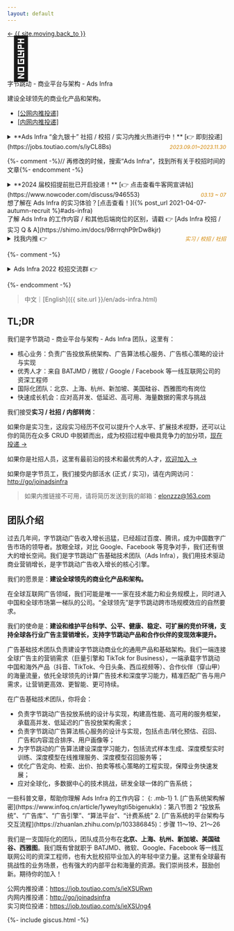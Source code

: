 ```yaml
---
layout: default
---
```


<style>

.busuanzi_container_page {
  float: right;
}

.busuanzi_container_page  > #busuanzi_container_page_pv {
  visibility: hidden;
}

.busuanzi_container_page:hover > #busuanzi_container_page_pv {
  visibility: visible;
}

</style>

<div class="about-page">
  <head>
    <title>欢迎加入字节跳动 - Ads Infra 团队</title>
  </head>
  <div class="post-back">
    <a class="black-link" href="{{ site.url | relative_url }}"> ← {{ site.moving.back_to }} </a>
    <span class="busuanzi_container_page">
      <span id="busuanzi_container_page_pv">
        <span id="busuanzi_value_page_pv"></span> View
      </span>
    </span>
  </div>
  <div class="about-header">
    <div class="about-avatar" style="font-size: 6rem; line-height: 1">🎯</div>
    <div class="about-info">
      <div class="about-your-name">
        字节跳动 - 商业平台与架构 - Ads Infra
      </div>
      <p class="about-description">
        建设全球领先的商业化产品和架构。
      </p>
      <ul class="social-media-list">
        <li>
          <a
            class="black-link"
            href="https://job.toutiao.com/s/ieXSURwn"
            >[公网内推投递]</a>
        </li>
        <li>
          <a
            class="black-link"
            href="http://go/joinadsinfra"
            >[内网内推投递]</a>
        </li>
      </ul>
    </div>
  </div>

<div class="about-content e-content" itemprop="articleBody" markdown="1">

<div class="ant-alert ant-alert-warning">
<details markdown="1">
<summary><span markdown="1">**Ads Infra “金九银十” 社招 / 校招 / 实习内推火热进行中！** [👉 即刻投递](https://jobs.toutiao.com/s/iyCL8Bs)</span><span style="float: right; font-size: 12px; font-style: italic; color: #d48806; margin-top: 2px">2023.09.01~2023.11.30</span>
</summary>

「商业平台与架构 & 质量保障」负责字节跳动中国区广告研发团队的**架构、平台、质量保障**工作，包括 **Ads Infra**、**商业平台**、**质量中台**等方向，是整个广告系统的核心部门。团队在北京、上海、杭州、深圳均有岗位，欢迎大家加入！

**2024 届校招**：[所有岗位 →](https://job.toutiao.com/s/ieXA7g5r)
{: .mb-0}
- 系统架构工程师-商业产品与技术-Ads Infra-北京/上海
- 运维开发工程师-商业产品与技术-北京
- 测试开发工程师-商业产品与技术-北京/上海
- 后端开发工程师-商业产品与技术-北京/上海/杭州
- 前端开发工程师-商业产品与技术-北京/杭州

**日常实习**：[所有岗位 →](https://jobs.toutiao.com/s/iyCL8Bs)
{: .mb-0}
- 广告系统架构开发实习生-Ads Infra-北京
- 广告前端（全栈）开发实习生-Ads Infra-杭州
- 测试开发实习生-商业化技术-北京
- 前端开发实习生-商业化技术-北京/上海/杭州
- 后端开发实习生-商业化技术-北京/上海/杭州

**社招**：[所有岗位 →](https://jobs.toutiao.com/s/iyCL8Bs)
{: .mb-0}
- 广告算法架构高级工程师-Ads Infra-北京
- 广告投放架构高级工程师-Ads Infra-北京
- 广告算法大数据高级工程师-Ads Infra-北京
- 广告后端开发高级工程师-Ads Infra-北京/杭州
- 广告前端（全栈）开发工程师-Ads Infra-杭州
- SRE运维开发工程师-商业产品与技术-北京
- 商业化质量中台研发专家-北京
- 测试开发工程师-北京/上海/杭州
- 前端开发工程师-北京/上海/杭州

**字节跳动所有岗位：**<https://jobs.toutiao.com/s/iyCL8Bs>，已附内推码 **65V7M7W**

</details>
</div>

<div class="ant-alert ant-alert-warning hidden" markdown="1">

{%- comment -%}// 再修改的时候，搜索“Ads Infra”，找到所有关于校招时间的文章{%- endcomment -%}

<details markdown="1">
<summary><span markdown="1">**2024 届校招提前批已开启投递！** [👉 点击查看牛客网宣讲帖](https://www.nowcoder.com/discuss/946553)</span><span style="float: right; font-size: 12px; font-style: italic; color: #d48806; margin-top: 2px">03.13 ~ 07</span>
</summary>
* 【广告架构实习生-北京】：<https://jobs.toutiao.com/s/S48sScS>
* 【广告架构实习生-杭州】：<https://jobs.toutiao.com/s/S48TeQK>
* 【所有在招岗位】: <https://jobs.toutiao.com/s/iyCL8Bs>，已附内推码
* 【内推码】**65V7M7W**
{: .mb-2}

_以上岗位均有转正机会；日常实习推进面试流程更灵活。_

</details>
</div>

<div class="ant-alert ant-alert-info" markdown="1">
想了解在 Ads Infra 的实习体验？[点击查看！]({% post_url 2021-04-07-autumn-recruit %}#ads-infra)
</div>

<div class="ant-alert ant-alert-info" markdown="1">
了解 Ads Infra 的工作内容 / 和其他后端岗位的区别，请戳 👉 [Ads Infra 校招 / 实习 Q & A](https://shimo.im/docs/98rrrqhP9rDw8kjr)
</div>

<div class="ant-alert" markdown="1">

<details markdown="1">
<summary>找我内推 👉 <span style="float: right; font-size: 12px; font-style: italic; color: #d48806; margin-top: 2px">实习 / 校招 / 社招</span>
</summary>

<span style="font-size: 12px; font-style: italic; color: #d48806; margin-top: 2px">长期有效，不限岗位，不限批次 (实习 / 校招)</span>

方式：
{: .m-0}

- 将简历发送至我的邮箱：[elonzzz@163.com](mailto://elonzzz@163.com)，备注意向岗位
- 内推链接：[https://jobs.toutiao.com/s/eDRgyVR](https://jobs.toutiao.com/s/eDRgyVR)
- 内推码：**65V7M7W**，在 [字节跳动 - 校园招聘](https://jobs.bytedance.com/campus/) 页面选择岗位并投递，输入内推码

**推荐使用邮箱投递**，方便我们双向沟通，及时同步。典型场景是：如果你想定向投递我们部门，但简历其他部门锁定，我需要联系你确认意向，才能帮忙申请解锁。如果你通过内推链接投递，我是无法看到你的联系方式的。

**我可以：**
{: .m-0}

- 面试前：帮改简历、分享面试经验、写推荐语 (最好先自己编辑一段)、问题答疑 (非涉密信息)
- 面试中：同步面试进展、催 HR 推进流程
- 面试后：询问面试反馈；(如果未通过) 一起复盘、校招季再次投递
{: .mb-0}
</details>
</div>

{%- comment -%}

<div class="ant-alert">
<details markdown="1">
<summary>Ads Infra 2022 校招交流群 👉 
</summary>

_无论是否通过我内推_，均可加入 Ads Infra 校招交流群，群内会有工作内容介绍、面试经验分享、答疑解惑、进度查询、信息同步等。联系邮箱 [elonzzz@163.com](mailto://elonzzz@163.com) 获取进群方式。

</details>
</div>

{%- endcomment -%}

> 中文｜[English]({{ site.url }}/en/ads-infra.html)

## TL;DR

我们是字节跳动 - 商业平台与架构 - Ads Infra 团队，这里有：

- 核心业务：负责广告投放系统架构、广告算法核心服务、广告核心策略的设计与实现
- 优秀人才：来自 BATJMD / 微软 / Google / Facebook 等一线互联网公司的资深工程师
- 国际化团队：北京、上海、杭州、新加坡、美国硅谷、西雅图均有岗位
- 快速成长机会：应对高并发、低延迟、高可用、海量数据的需求与挑战

我们接受**实习 / 社招 / 内部转岗**：

如果你是实习生，这段实习经历不仅可以提升个人水平、扩展技术视野，还可以让你的简历在众多 CRUD 中脱颖而出，成为校招过程中极具竞争力的加分项，[现在投递 →](https://job.toutiao.com/s/ieXSUng4)

如果你是社招人员，这里有最前沿的技术和最优秀的人才，[欢迎加入 →](https://job.toutiao.com/s/ieXSURwn)

如果你是字节员工，我们接受内部活水 (正式 / 实习)，请在内网访问：[http://go/joinadsinfra](http://go/joinadsinfra)

> 如果内推链接不可用，请将简历发送到我的邮箱：[elonzzz@163.com](mailto://elonzzz@163.com)

## 团队介绍

过去几年间，字节跳动广告收入增长迅猛，已经超过百度、腾讯，成为中国数字广告市场的领导者。放眼全球，对比 Google、Facebook 等竞争对手，我们还有很大的增长空间。我们是字节跳动广告基础技术团队（Ads Infra），我们用技术驱动商业营销增长，是字节跳动广告收入增长的核心引擎。

我们的愿景是：**建设全球领先的商业化产品和架构。**

在全球互联网广告领域，我们可能是唯一一家在技术能力和业务规模上，同时进入中国和全球市场第一梯队的公司。“全球领先”是字节跳动跨市场规模效应的自然要求。

我们的使命是：**建设和维护平台科学、公平、健康、稳定、可扩展的竞价环境，支持全球各行业广告主营销增长，支持字节跳动产品和合作伙伴的变现效率提升。**

广告基础技术团队负责建设字节跳动商业化的通用产品和基础架构。我们一端连接全球广告主的营销需求（巨量引擎和 TikTok for Business），一端承载字节跳动中国和海外产品（抖音、TikTok、今日头条、西瓜视频等）、合作伙伴（穿山甲）的海量流量，依托全球领先的计算广告技术和深度学习能力，精准匹配广告与用户需求，让营销更高效、更智能、更可持续。

在广告基础技术团队，你将会：

- 负责字节跳动广告投放系统的设计与实现，构建高性能、高可用的服务框架，承载高并发、低延迟的广告投放架构需求；
- 负责字节跳动广告算法核心服务的设计与实现，包括点击/转化预估、召回、广告和内容混合排序、用户画像等；
- 为字节跳动的广告算法建设深度学习能力，包括流式样本生成、深度模型实时训练、深度模型在线推理服务、深度模型召回服务等；
- 优化广告定向、检索、出价、拍卖等核心策略的工程实现，保障业务快速发展；
- 应对全球化，多数据中心的技术挑战，研发全球一体的广告系统；

<div class="ant-alert" markdown="1">
一些科普文章，帮助你理解 Ads Infra 的工作内容：
{: .mb-1}
1. [广告系统架构解密](https://www.infoq.cn/article/1yweyltgti5bigenuklx)：第八节图 2 “投放系统”、“广告库”、“广告引擎”、“算法平台”、“计费系统”
2. [广告系统的平台架构与交互流程](https://zhuanlan.zhihu.com/p/103386845)：步骤 11～19、21～26
</div>

我们是一支国际化的团队，团队成员分布在**北京、上海、杭州、新加坡、美国硅谷、西雅图**。我们既有曾就职于 BATJMD、微软、Google、Facebook 等一线互联网公司的资深工程师，也有大批校招毕业加入的年轻中坚力量。这里有全球最有挑战性的业务场景，也有强大的内部平台和海量的资源。我们崇尚技术，鼓励创新。期待你的加入！

公网内推投递：<https://job.toutiao.com/s/ieXSURwn>  
内网内推投递：[http://go/joinadsinfra](http://go/joinadsinfra)  
实习岗位投递：<https://job.toutiao.com/s/ieXSUng4>

  </div>
</div>

{%- include giscus.html -%}
